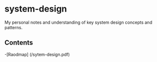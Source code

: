 # system-design
My personal notes and understanding of key system design concepts and patterns.


## Contents

-[Raodmap] (/sytem-design.pdf)
